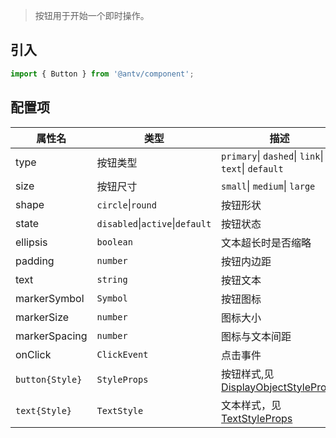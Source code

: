 > 按钮用于开始一个即时操作。

## 引入

```js
import { Button } from '@antv/component';
```

## 配置项

| **属性名**      | **类型**                        | **描述**                                                                                    | **默认值** |
| --------------- | ------------------------------- | ------------------------------------------------------------------------------------------- | ---------- |
| type            | 按钮类型                        | `primary`&#124; `dashed`&#124; `link`&#124; `text`&#124; `default`                                          | `default`  |
| size            | 按钮尺寸                        | `small`&#124; `medium`&#124; `large`                                                                | `middle`   |
| shape           | `circle`&#124;`round`               | 按钮形状                                                                                    | `round`    |
| state           | `disabled`&#124;`active`&#124;`default` | 按钮状态                                                                                    | `default`  |
| ellipsis        | `boolean`                       | 文本超长时是否缩略                                                                          | `false`    |
| padding         | `number`                        | 按钮内边距                                                                                  | `10`       |
| text            | `string`                        | 按钮文本                                                                                    | `-`        |
| markerSymbol    | `Symbol`                        | 按钮图标                                                                                    | `-`        |
| markerSize      | `number`                        | 图标大小                                                                                    | `10`       |
| markerSpacing   | `number`                        | 图标与文本间距                                                                              | `10`       |
| onClick         | `ClickEvent`                    | 点击事件                                                                                    | `-`        |
| `button{Style}` | `StyleProps`                    | 按钮样式,见 [DisplayObjectStyleProps](https://g.antv.antgroup.com/api/basic/display-object) | `-`        |
| `text{Style}`   | `TextStyle`                     | 文本样式，见 [TextStyleProps](https://g.antv.antgroup.com/api/basic/text)                   | `-`        |
